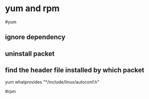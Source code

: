 yum and rpm
==================================
#yum
## ignore dependency

## uninstall packet

## find the header file installed by which packet
yum whatprovides "*/include/linux/autoconf.h"


#rpm 

